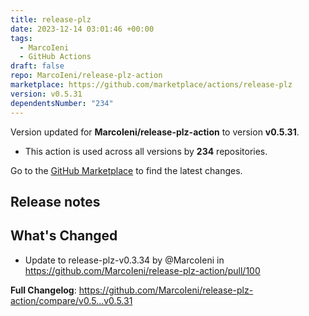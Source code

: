 ```yaml
---
title: release-plz
date: 2023-12-14 03:01:46 +00:00
tags:
  - MarcoIeni
  - GitHub Actions
draft: false
repo: MarcoIeni/release-plz-action
marketplace: https://github.com/marketplace/actions/release-plz
version: v0.5.31
dependentsNumber: "234"
---
```



Version updated for **MarcoIeni/release-plz-action** to version **v0.5.31**.
- This action is used across all versions by **234** repositories.

Go to the [GitHub Marketplace](https://github.com/marketplace/actions/release-plz) to find the latest changes.

## Release notes

## What's Changed
* Update to release-plz-v0.3.34 by @MarcoIeni in https://github.com/MarcoIeni/release-plz-action/pull/100


**Full Changelog**: https://github.com/MarcoIeni/release-plz-action/compare/v0.5...v0.5.31
